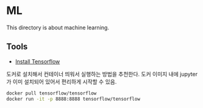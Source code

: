 # ML
This directory is about machine learning.

## Tools
- [Install Tensorflow](https://tensorflowkorea.gitbooks.io/tensorflow-kr/content/g3doc/get_started/os_setup.html)

도커로 설치해서 컨테이너 띄워서 실행하는 방법을 추천한다. 도커 이미지 내에 jupyter가 이미 설치되어 있어서 편리하게 시작할 수 있음.
```sh
docker pull tensorflow/tensorflow
docker run -it -p 8888:8888 tensorflow/tensorflow
 ```
